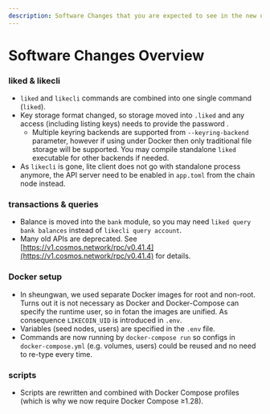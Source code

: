```yaml
---
description: Software Changes that you are expected to see in the new upgrade to FoTan
---
```


# Software Changes Overview

### liked & likecli

* `liked` and `likecli` commands are combined into one single command \(`liked`\).
* Key storage format changed, so storage moved into `.liked` and any access \(including listing keys\) needs to provide the password .
  * Multiple keyring backends are supported from `--keyring-backend` parameter, however if using under Docker then only traditional file storage will be supported. You may compile standalone `liked` executable for other backends if needed.
* As `likecli` is gone, lite client does not go with standalone process anymore, the API server need to be enabled in `app.toml` from the chain node instead.

### transactions & queries

* Balance is moved into the `bank` module, so you may need `liked query bank balances` instead of `likecli query account`.
* Many old APIs are deprecated. See [https://v1.cosmos.network/rpc/v0.41.4](https://v1.cosmos.network/rpc/v0.41.4) for details.

### Docker setup

* In sheungwan, we used separate Docker images for root and non-root. Turns out it is not necessary as Docker and Docker-Compose can specify the runtime user, so in fotan the images are unified. As consequence `LIKECOIN_UID` is introduced in `.env`.
* Variables \(seed nodes, users\) are specified in the `.env` file.
* Commands are now running by `docker-compose run` so configs in `docker-compose.yml` \(e.g. volumes, users\) could be reused and no need to re-type every time.

### scripts

* Scripts are rewritten and combined with Docker Compose profiles \(which is why we now require Docker Compose ≥1.28\).

